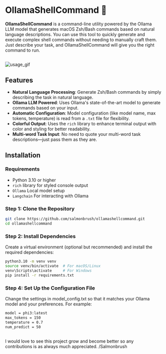 # OllamaShellCommand 🦙
**OllamaShellCommand** is a command-line utility powered by the Ollama LLM model that generates macOS Zsh/Bash commands based on natural language descriptions. You can use this tool to quickly generate and execute complex shell commands without needing to manually craft them. Just describe your task, and OllamaShellCommand will give you the right command to run.
##
![usage_gif](https://i.ibb.co/4ZJW6QR/output.gif)

## Features

- **Natural Language Processing**: Generate Zsh/Bash commands by simply describing the task in natural language.
- **Ollama LLM Powered**: Uses Ollama's state-of-the-art model to generate commands based on your input.
- **Automatic Configuration**: Model configuration (like model name, max tokens, temperature) is read from a `.txt` file for flexibility.
- **Colorful Output**: Uses the `rich` library to enhance terminal output with color and styling for better readability.
- **Multi-word Task Input**: No need to quote your multi-word task descriptions—just pass them as they are.

## Installation

### Requirements

- Python 3.10 or higher
- `rich` library for styled console output
- `Ollama` Local model setup
- `Langchain` For interacting with Ollama


### Step 1: Clone the Repository

```bash
git clone https://github.com/salmonbrush/ollamashellcommand.git
cd ollamashellcommand
```

### Step 2: Install Dependencies
Create a virtual environment (optional but recommended) and install the required dependencies:
```bash
python3.10 -m venv venv
source venv/bin/activate  # For macOS/Linux
venv\Scripts\activate     # For Windows
pip install -r requirements.txt
```
### Step 4: Set Up the Configuration File
Change the settings in model_config.txt so that it matches your Ollama model and your preferences. For example:
```bash
model = phi3:latest
max_tokens = 150
temperature = 0.7
num_predict = 50
```
##
I would love to see this project grow and become better so any contributions is as always much appreciated.
/Salmonbrush
